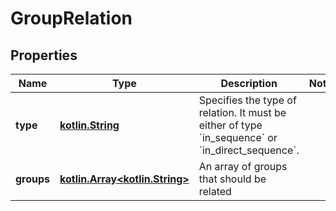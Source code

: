 # GroupRelation

## Properties
Name | Type | Description | Notes
------------ | ------------- | ------------- | -------------
**type** | [**kotlin.String**](.md) | Specifies the type of relation. It must be either of type &#x60;in_sequence&#x60; or &#x60;in_direct_sequence&#x60;.  | 
**groups** | [**kotlin.Array&lt;kotlin.String&gt;**](.md) | An array of groups that should be related | 
